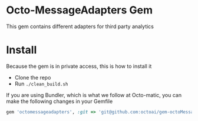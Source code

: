 # Octo-MessageAdapters Gem

This gem contains different adapters for third party analytics

# Install


Because the gem is in private access, this is how to install it

- Clone the repo
- Run `./clean_build.sh`


If you are using Bundler, which is what we follow at Octo-matic, you can make the following changes in your Gemfile

```ruby
gem 'octomessageadapters', :git => 'git@github.com:octoai/gem-octoMessageAdapters.git'
```

